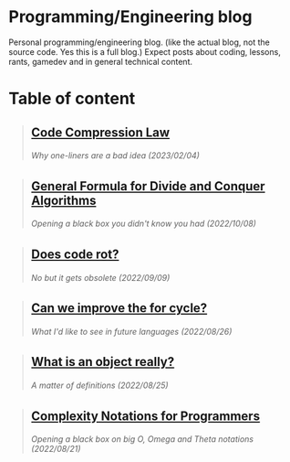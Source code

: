 # Programming/Engineering blog
Personal programming/engineering blog. (like the actual blog, not the source code. Yes this is a full blog.)
Expect posts about coding, lessons, rants, gamedev and in general technical content.

# Table of content

> ## [Code Compression Law](/posts/code_compression_law.md)
> ###### Why one-liners are a bad idea (2023/02/04)


> ## [General Formula for Divide and Conquer Algorithms](/posts/general_divide_and_conquer.md)
> ###### Opening a black box you didn't know you had (2022/10/08)


> ## [Does code rot?](/posts/does_code_rot.md)
> ###### No but it gets obsolete (2022/09/09)


> ## [Can we improve the for cycle?](/posts/best_for_cycle.md)
> ###### What I'd like to see in future languages (2022/08/26)


>  ## [What is an object really?](/posts/what_is_an_object.md)
>  ###### A matter of definitions (2022/08/25)


>  ## [Complexity Notations for Programmers](/posts/big_o_omega_theta_notation.md)
>  ###### Opening a black box on big O, Omega and Theta notations (2022/08/21)
